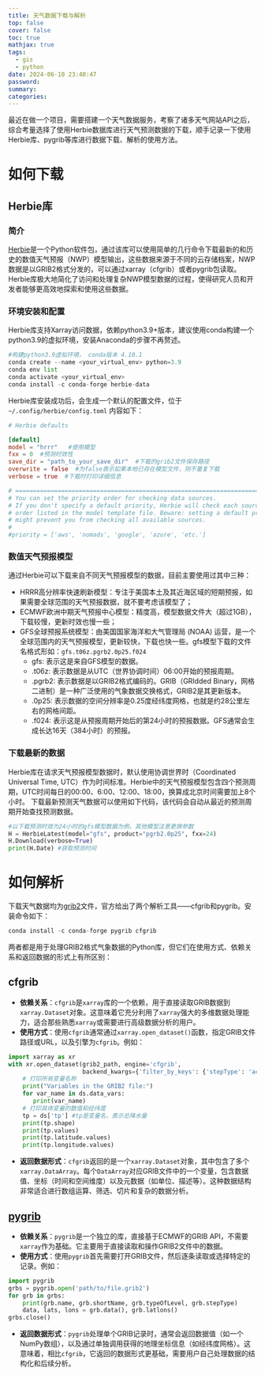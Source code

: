 ```yaml
---
title: 天气数据下载与解析
top: false
cover: false
toc: true
mathjax: true
tags:
  - gis
  - python
date: 2024-06-10 23:40:47
password:
summary:
categories:
---
```


最近在做一个项目，需要搭建一个天气数据服务，考察了诸多天气网站API之后，综合考量选择了使用Herbie数据库进行天气预测数据的下载，顺手记录一下使用Herbie库、pygrib等库进行数据下载、解析的使用方法。
# 如何下载
## Herbie库
### 简介
[Herbie](https://herbie.readthedocs.io/en/stable/)是一个Python软件包，通过该库可以使用简单的几行命令下载最新的和历史的数值天气预报（NWP）模型输出，这些数据来源于不同的云存储档案，NWP数据是以GRIB2格式分发的，可以通过xarray（cfgrib）或者pygrib包读取。Herbie库极大地简化了访问和处理复杂NWP模型数据的过程，使得研究人员和开发者能够更高效地探索和使用这些数据。
### 环境安装和配置
Herbie库支持Xarray访问数据，依赖python3.9+版本，建议使用conda构建一个python3.9的虚拟环境，安装Anaconda的步骤不再赘述。
```python
#构建python3.9虚拟环境， conda版本 4.10.1
conda create --name <your_virtual_env> python=3.9
conda env list
conda activate <your_virtual_env>
conda install -c conda-forge herbie-data
```
Herbie库安装成功后，会生成一个默认的配置文件，位于`~/.config/herbie/config.toml`
内容如下：
```toml
# Herbie defaults

[default]
model = "hrrr"   #使用模型
fxx = 0  #预测时效性
save_dir = "path_to_your_save_dir"  #下载的grib2文件保存路径
overwrite = false  #为false表示如果本地已存在模型文件，则不重复下载
verbose = true  #下载时打印详细信息

# =============================================================================
# You can set the priority order for checking data sources.
# If you don't specify a default priority, Herbie will check each source in the
# order listed in the model template file. Beware: setting a default priority
# might prevent you from checking all available sources.
#
#priority = ['aws', 'nomads', 'google', 'azure', 'etc.']
```

### 数值天气预报模型
通过Herbie可以下载来自不同天气预报模型的数据，目前主要使用过其中三种：
- HRRR高分辨率快速刷新模型：专注于美国本土及其近海区域的短期预报，如果需要全球范围的天气预报数据，就不要考虑该模型了；
- ECMWF欧洲中期天气预报中心模型：精度高，模型数据文件大（超过1GB），下载较慢，更新时效也慢一些；
- GFS全球预报系统模型：由美国国家海洋和大气管理局 (NOAA) 运营，是一个全球范围内的天气预报模型，更新较快，下载也快一些。gfs模型下载的文件名格式形如：`gfs.t06z.pgrb2.0p25.f024`
	- gfs: 表示这是来自GFS模型的数据。
	- .t06z: 表示数据是从UTC（世界协调时间）06:00开始的预报周期。
	- .pgrb2: 表示数据是以GRIB2格式编码的。GRIB（GRIdded Binary，网格二进制）是一种广泛使用的气象数据交换格式，GRIB2是其更新版本。
	- .0p25: 表示数据的空间分辨率是0.25度经纬度网格，也就是约28公里左右的网格间距。
	- .f024: 表示这是从预报周期开始后的第24小时的预报数据。GFS通常会生成长达16天（384小时）的预报。

### 下载最新的数据
Herbie库在请求天气预报模型数据时，默认使用协调世界时（Coordinated Universal Time, UTC）作为时间标准。Herbie中的天气预报模型包含四个预测周期，UTC时间每日的00:00、6:00、12:00、18:00，换算成北京时间需要加上8个小时。
下载最新预测天气数据可以使用如下代码，该代码会自动从最近的预测周期开始查找预测数据。
```python
#以下载预测时效为24小时的gfs模型数据为例，其他模型注意更换参数
H = HerbieLatest(model="gfs", product="pgrb2.0p25", fxx=24)
H.Download(verbose=True)
print(H.Date) #获取预测时间
```
# 如何解析
下载天气数据均为[grib2](https://herbie.readthedocs.io/en/stable/user_guide/background/grib2.html)文件，官方给出了两个解析工具——cfgrib和pygrib。安装命令如下：
```python
conda install -c conda-forge pygrib cfgrib
```
两者都是用于处理GRIB2格式气象数据的Python库，但它们在使用方式、依赖关系和返回数据的形式上有所区别：
## cfgrib
- **依赖关系**：`cfgrib`是`xarray`库的一个依赖，用于直接读取GRIB数据到`xarray.Dataset`对象。这意味着它充分利用了`xarray`强大的多维数据处理能力，适合那些熟悉`xarray`或需要进行高级数据分析的用户。
- **使用方式**：使用`cfgrib`通常通过`xarray.open_dataset()`函数，指定GRIB文件路径或URL，以及引擎为`cfgrib`。例如：
```python
import xarray as xr
with xr.open_dataset(grib2_path, engine='cfgrib',
                     backend_kwargs={'filter_by_keys': {'stepType': 'accum', 'typeOfLevel': 'surface'}}) as ds:
    # 打印所有变量名称
    print("Variables in the GRIB2 file:")
    for var_name in ds.data_vars:
       print(var_name)
    # 打印具体变量的数值和经纬度
    tp = ds['tp'] #tp是变量名，表示总降水量
    print(tp.shape)
    print(tp.values)
    print(tp.latitude.values)
    print(tp.longitude.values)
```
- **返回数据形式**：`cfgrib`返回的是一个`xarray.Dataset`对象，其中包含了多个`xarray.DataArray`。每个`DataArray`对应GRIB文件中的一个变量，包含数据值、坐标（时间和空间维度）以及元数据（如单位、描述等）。这种数据结构非常适合进行数组运算、筛选、切片和复杂的数据分析。
## [pygrib](https://jswhit.github.io/pygrib/api.html)
- **依赖关系**：`pygrib`是一个独立的库，直接基于ECMWF的GRIB API，不需要`xarray`作为基础。它主要用于直接读取和操作GRIB2文件中的数据。
- **使用方式**：使用`pygrib`首先需要打开GRIB文件，然后逐条读取或选择特定的记录。例如：
```python
import pygrib
grbs = pygrib.open('path/to/file.grib2')
for grb in grbs:
    print(grb.name, grb.shortName, grb.typeOfLevel, grb.stepType)
	data, lats, lons = grb.data(), grb.latlons()
grbs.close()
```
- **返回数据形式**：`pygrib`处理单个GRIB记录时，通常会返回数据值（如一个NumPy数组），以及通过单独调用获得的地理坐标信息（如经纬度网格）。这意味着，相比`cfgrib`，它返回的数据形式更基础，需要用户自己处理数据的结构化和后续分析。